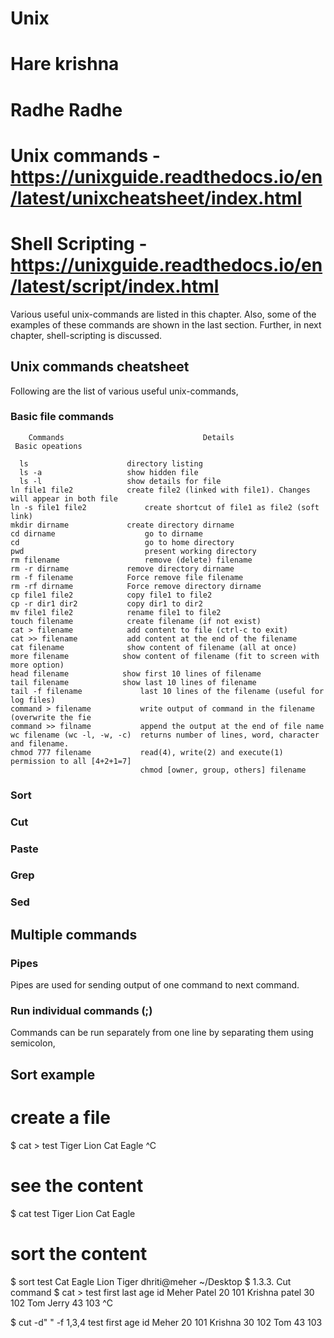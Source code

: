 # Unix
# Hare krishna
# Radhe Radhe


# Unix commands - https://unixguide.readthedocs.io/en/latest/unixcheatsheet/index.html
# Shell Scripting - https://unixguide.readthedocs.io/en/latest/script/index.html

Various useful unix-commands are listed in this chapter. Also, some of the examples of these commands are shown in the last section. Further, in next chapter, shell-scripting is discussed.

## Unix commands cheatsheet
Following are the list of various useful unix-commands,

### Basic file commands

        Commands	                           Details
     Basic opeations	 
 
      ls	                  directory listing
      ls -a	                  show hidden file
      ls -l	                  show details for file
    ln file1 file2	          create file2 (linked with file1). Changes will appear in both file
    ln -s file1 file2	          create shortcut of file1 as file2 (soft link)
    mkdir dirname	          create directory dirname
    cd dirname	                  go to dirname
    cd	                          go to home directory
    pwd	                          present working directory
    rm filename	                  remove (delete) filename
    rm -r dirname	          remove directory dirname
    rm -f filename	          Force remove file filename
    rm -rf dirname	          Force remove directory dirname
    cp file1 file2	          copy file1 to file2
    cp -r dir1 dir2	          copy dir1 to dir2
    mv file1 file2	          rename file1 to file2
    touch filename	          create filename (if not exist)
    cat > filename	          add content to file (ctrl-c to exit)
    cat >> filename	          add content at the end of the filename
    cat filename	          show content of filename (all at once)
    more filename	         show content of filename (fit to screen with more option)
    head filename	         show first 10 lines of filename
    tail filename	         show last 10 lines of filename
    tail -f filename	         last 10 lines of the filename (useful for log files)
    command > filename	         write output of command in the filename (overwrite the fie
    command >> filname	         append the output at the end of file name
    wc filename (wc -l, -w, -c)	 returns number of lines, word, character and filename.
    chmod 777 filename	         read(4), write(2) and execute(1) permission to all [4+2+1=7]
                                 chmod [owner, group, others] filename

### Sort
### Cut
### Paste
### Grep
### Sed

## Multiple commands

### Pipes
Pipes are used for sending output of one command to next command.

### Run individual commands (;)
Commands can be run separately from one line by separating them using semicolon,

## Sort example
# create a file
$ cat > test
Tiger
Lion
Cat
Eagle
^C

# see the content
$ cat test
Tiger
Lion
Cat
Eagle

# sort the content
$ sort test
Cat
Eagle
Lion
Tiger
dhriti@meher ~/Desktop $
1.3.3. Cut command
$ cat > test
first last age id
Meher Patel 20 101
Krishna patel 30 102
Tom Jerry 43 103
^C

$ cut -d" " -f 1,3,4 test
first age id
Meher 20 101
Krishna 30 102
Tom 43 103
